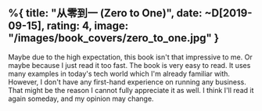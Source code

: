 %{
  title: "从零到一 (Zero to One)",
  date: ~D[2019-09-15],
  rating: 4,
  image: "/images/book_covers/zero_to_one.jpg"
}
---

Maybe due to the high expectation, this book isn't that impressive to me. Or maybe because I just read it too fast. The book is very easy to read. It uses many examples in today's tech world which I'm already familiar with. However, I don't have any first-hand experience on running any business. That might be the reason I cannot fully appreciate it as well. I think I'll read it again someday, and my opinion may change.
